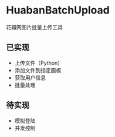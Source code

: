 # HuabanBatchUpload
花瓣网图片批量上传工具

## 已实现
+ 上传文件（Python）
+ 添加文件到指定画板
+ 获取用户信息
+ 批量处理

## 待实现
+ 模拟登陆
+ 并发控制
